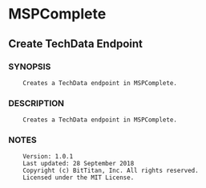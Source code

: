 # MSPComplete
## Create TechData Endpoint
### SYNOPSIS
```
    Creates a TechData endpoint in MSPComplete.
```
### DESCRIPTION
```
    Creates a TechData endpoint in MSPComplete.
```
### NOTES
```
    Version: 1.0.1
    Last updated: 28 September 2018
    Copyright (c) BitTitan, Inc. All rights reserved.
    Licensed under the MIT License.
```

